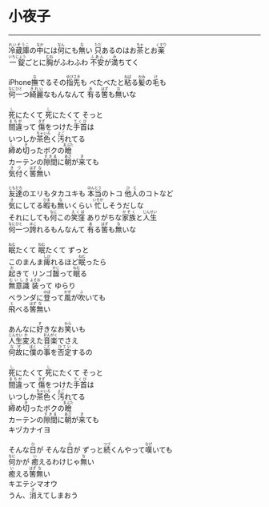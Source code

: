 # 小夜子
---
<lyric>
<ruby>冷蔵庫<rt>れいぞうこ</rt></ruby>の<ruby>中<rt>なか</rt></ruby>には<ruby>何<rt>なん</rt></ruby>にも<ruby>無<rt>な</rt></ruby>い <ruby>只<rt>ただ</rt></ruby>あるのはお<ruby>茶<rt>ちゃ</rt></ruby>とお<ruby>薬<rt>くすり</rt></ruby><br/>
<ruby>一錠<rt>いちじょう</rt></ruby>ごとに<ruby>胸<rt>むね</rt></ruby>がふわふわ <ruby>不安<rt>ふあん</rt></ruby>が<ruby>満<rt>み</rt></ruby>ちてく<br/>
<br/>
iPhone<ruby>撫<rt>な</rt></ruby>でるその<ruby>指先<rt>ゆびさき</rt></ruby>も べたべたと<ruby>粘<rt>ねば</rt></ruby>る<ruby>髪<rt>かみ</rt></ruby>の<ruby>毛<rt>け</rt></ruby>も<br/>
<ruby>何一<rt>なにひと</rt></ruby>つ<ruby>綺麗<rt>きれい</rt></ruby>なもんなんて <ruby>有<rt>あ</rt></ruby>る<ruby>筈<rt>はず</rt></ruby>も<ruby>無<rt>な</rt></ruby>いな<br/>
<br/>
<ruby>死<rt>し</rt></ruby>にたくて <ruby>死<rt>し</rt></ruby>にたくて そっと<br/>
<ruby>間違<rt>まちが</rt></ruby>って <ruby>傷<rt>きず</rt></ruby>をつけた<ruby>手首<rt>てくび</rt></ruby>は<br/>
いつしか<ruby>茶色<rt>ちゃいろ</rt></ruby>く<ruby>汚<rt>よご</rt></ruby>れてる<br/>
<ruby>締<rt>し</rt></ruby>め<ruby>切<rt>き</rt></ruby>ったボクの<ruby>瞼<rt>まぶた</rt></ruby><br/>
カーテンの<ruby>隙間<rt>すきま</rt></ruby>に<ruby>朝<rt>あさ</rt></ruby>が<ruby>来<rt>き</rt></ruby>ても<br/>
<ruby>気付<rt>きづ</rt></ruby>く<ruby>筈<rt>はず</rt></ruby><ruby>無<rt>な</rt></ruby>い<br/>
<br/>
<ruby>友達<rt>ともだち</rt></ruby>のエリもタカユキも <ruby>本当<rt>ほんとう</rt></ruby>のトコ <ruby>他人<rt>ひと</rt></ruby>のコトなど<br/>
<ruby>気<rt>き</rt></ruby>にしてる<ruby>暇<rt>ひま</rt></ruby>も<ruby>無<rt>な</rt></ruby>いくらい <ruby>忙<rt>いそが</rt></ruby>しそうだしな<br/>
それにしても<ruby>何<rt>なに</rt></ruby>この<ruby>笑窪<rt>えくぼ</rt></ruby> ありがちな<ruby>家族<rt>かぞく</rt></ruby>と<ruby>人生<rt>じんせい</rt></ruby><br/>
<ruby>何一<rt>なにひと</rt></ruby>つ<ruby>誇<rt>ほこ</rt></ruby>れるもんなんて <ruby>有<rt>あ</rt></ruby>る<ruby>筈<rt>はず</rt></ruby>も<ruby>無<rt>な</rt></ruby>いな<br/>
<br/>
<ruby>眠<rt>ねむ</rt></ruby>たくて <ruby>眠<rt>ねむ</rt></ruby>たくて ずっと<br/>
このまんま<ruby>痺<rt>しび</rt></ruby>れるほど<ruby>眠<rt>ねむ</rt></ruby>ったら<br/>
<ruby>起<rt>お</rt></ruby>きて リンゴ<ruby>齧<rt>かじ</rt></ruby>って<ruby>眠<rt>ねむ</rt></ruby>る<br/>
<ruby>無意識<rt>むいしき</rt></ruby> <ruby>装<rt>よそお</rt></ruby>って ゆらり<br/>
ベランダに<ruby>登<rt>のぼ</rt></ruby>って<ruby>風<rt>かぜ</rt></ruby>が<ruby>吹<rt>ふ</rt></ruby>いても<br/>
<ruby>飛<rt>と</rt></ruby>べる<ruby>筈<rt>はず</rt></ruby><ruby>無<rt>な</rt></ruby>い<br/>
<br/>
あんなに<ruby>好<rt>す</rt></ruby>きなお<ruby>笑<rt>わら</rt></ruby>いも<br/>
<ruby>人生<rt>じんせい</rt></ruby><ruby>変<rt>か</rt></ruby>えた<ruby>音楽<rt>おんがく</rt></ruby>でさえ<br/>
<ruby>何故<rt>なぜ</rt></ruby>に<ruby>僕<rt>ぼく</rt></ruby>の<ruby>事<rt>こと</rt></ruby>を<ruby>否定<rt>ひてい</rt></ruby>するの<br/>
<br/>
<ruby>死<rt>し</rt></ruby>にたくて <ruby>死<rt>し</rt></ruby>にたくて そっと<br/>
<ruby>間違<rt>まちが</rt></ruby>って <ruby>傷<rt>きず</rt></ruby>をつけた<ruby>手首<rt>てくび</rt></ruby>は<br/>
いつしか<ruby>茶色<rt>ちゃいろ</rt></ruby>く<ruby>汚<rt>よご</rt></ruby>れてる<br/>
<ruby>締<rt>し</rt></ruby>め<ruby>切<rt>き</rt></ruby>ったボクの<ruby>瞼<rt>まぶた</rt></ruby><br/>
カーテンの<ruby>隙間<rt>すきま</rt></ruby>に<ruby>朝<rt>あさ</rt></ruby>が<ruby>来<rt>き</rt></ruby>ても<br/>
キヅカナイヨ<br/>
<br/>
そんな<ruby>日<rt>ひ</rt></ruby>が そんな<ruby>日<rt>ひ</rt></ruby>が ずっと<ruby>続<rt>つづ</rt></ruby>くんやって<ruby>嘆<rt>なげ</rt></ruby>いても<br/>
<ruby>何<rt>なに</rt></ruby>かが <ruby>癒<rt>い</rt></ruby>えるわけじゃ<ruby>無<rt>な</rt></ruby>い<br/>
<ruby>癒<rt>い</rt></ruby>える<ruby>筈<rt>はず</rt></ruby><ruby>無<rt>な</rt></ruby>い<br/>
キエテシマオウ<br/>
うん、<ruby>消<rt>き</rt></ruby>えてしまおう<br/>
</lyric>

